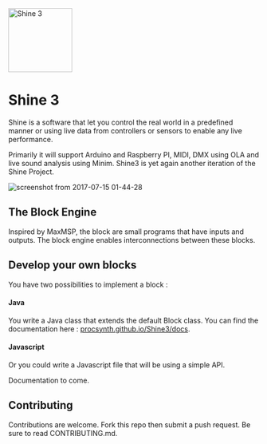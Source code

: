 
<img src="https://github.com/pr0csynth/Shine3/blob/master/icon/icon-256.png?raw=true" alt="Shine 3" width="128px"/>

# Shine 3

Shine is a software that let you control the real world in a predefined manner or using live data from controllers or sensors to enable any live performance.

Primarily it will support Arduino and Raspberry PI, MIDI, DMX using OLA and live sound analysis using Minim.
Shine3 is yet again another iteration of the Shine Project.

![screenshot from 2017-07-15 01-44-28](https://user-images.githubusercontent.com/22014799/28234379-3bac894c-68ff-11e7-80e5-72a0a04c26cb.png)


## The Block Engine

Inspired by MaxMSP, the block are small programs that have inputs and outputs. The block engine enables interconnections between these blocks.

## Develop your own blocks

You have two possibilities to implement a block :

#### Java

You write a Java class that extends the default Block class.
You can find the documentation here : [procsynth.github.io/Shine3/docs](https://procsynth.github.io/Shine3/docs).

#### Javascript

Or you could write a Javascript file that will be using a simple API.

Documentation to come.

## Contributing

Contributions are welcome. Fork this repo then submit a push request. Be sure to read CONTRIBUTING.md.
